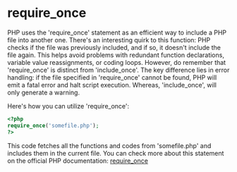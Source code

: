 # require_once

PHP uses the 'require_once' statement as an efficient way to include a PHP file into another one. There's an interesting quirk to this function: PHP checks if the file was previously included, and if so, it doesn't include the file again. This helps avoid problems with redundant function declarations, variable value reassignments, or coding loops. However, do remember that 'require_once' is distinct from 'include_once'. The key difference lies in error handling: if the file specified in 'require_once' cannot be found, PHP will emit a fatal error and halt script execution. Whereas, 'include_once', will only generate a warning. 

Here's how you can utilize 'require_once': 

```php
<?php
require_once('somefile.php');
?>
```

This code fetches all the functions and codes from 'somefile.php' and includes them in the current file. You can check more about this statement on the official PHP documentation: [require_once](https://www.php.net/manual/en/function.require-once.php)